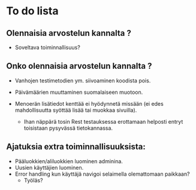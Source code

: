 # To do lista

## Olennaisia arvostelun kannalta ?

- Soveltava toiminnallisuus?

## Onko olennaisia arvostelun kannalta ?

- Vanhojen testimetodien ym. siivoaminen koodista pois.

- Päivämäärien muuttaminen suomalaiseen muotoon.

- Menoerän lisätiedot kenttää ei hyödynnetä missään (ei edes mahdollisuutta syöttää lisää tai muokkaa sivuilla).
    - Ihan näppärä tosin Rest testauksessa erottamaan helposti entryt toisistaan pysyvässä tietokannassa.

## Ajatuksia extra toiminnallisuuksista:

- Pääluokkien/aliluokkien luominen adminina.
- Uusien käyttäjien luominen.
- Error handling kun käyttäjä navigoi selaimella olemattomaan paikkaan?
    - Työläs?